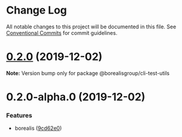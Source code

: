 # Change Log

All notable changes to this project will be documented in this file.
See [Conventional Commits](https://conventionalcommits.org) for commit guidelines.

# [0.2.0](https://github.com/borealisgroup/borealis/tree/master/packages/@borealisgroup/cli-test-utils/compare/@borealisgroup/cli-test-utils@0.2.0-alpha.0...@borealisgroup/cli-test-utils@0.2.0) (2019-12-02)

**Note:** Version bump only for package @borealisgroup/cli-test-utils





# 0.2.0-alpha.0 (2019-12-02)


### Features

* borealis ([9cd62e0](https://github.com/borealisgroup/borealis/tree/master/packages/@borealisgroup/cli-test-utils/commit/9cd62e08da44be893507f69f85e3763609e2139f))

